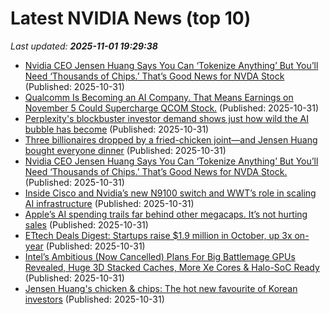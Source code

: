# Latest NVIDIA News (top 10)
_Last updated: **2025-11-01 19:29:38**_

- [Nvidia CEO Jensen Huang Says You Can ‘Tokenize Anything’ But You’ll Need ‘Thousands of Chips.’ That’s Good News for NVDA Stock](https://biztoc.com/x/be2f07b69b6c0560) (Published: 2025-10-31)
- [Qualcomm Is Becoming an AI Company. That Means Earnings on November 5 Could Supercharge QCOM Stock.](https://www.barchart.com/story/news/35834620/qualcomm-is-becoming-an-ai-company-that-means-earnings-on-november-5-could-supercharge-qcom-stock) (Published: 2025-10-31)
- [Perplexity's blockbuster investor demand shows just how wild the AI bubble has become](https://www.businessinsider.com/investors-cant-keep-up-with-perplexity-nonstop-fundraising-2025-10) (Published: 2025-10-31)
- [Three billionaires dropped by a fried-chicken joint—and Jensen Huang bought everyone dinner](https://biztoc.com/x/8bb17d70222c19a8) (Published: 2025-10-31)
- [Nvidia CEO Jensen Huang Says You Can ‘Tokenize Anything’ But You’ll Need ‘Thousands of Chips.’ That’s Good News for NVDA Stock.](https://www.barchart.com/story/news/35834490/nvidia-ceo-jensen-huang-says-you-can-tokenize-anything-but-youll-need-thousands-of-chips-thats-good-news-for-nvda-stock) (Published: 2025-10-31)
- [Inside Cisco and Nvidia’s new N9100 switch and WWT’s role in scaling AI infrastructure](https://siliconangle.com/2025/10/31/cisco-n9100-switch-wwt-ai-infrastructure-nvidiagtcdc/) (Published: 2025-10-31)
- [Apple’s AI spending trails far behind other megacaps. It’s not hurting sales](https://macdailynews.com/2025/10/31/apples-ai-spending-trails-far-behind-other-megacaps-its-not-hurting-sales/) (Published: 2025-10-31)
- [ETtech Deals Digest: Startups raise $1.9 million in October, up 3x on-year](https://economictimes.indiatimes.com/tech/funding/ettech-deals-digest-startups-raise-1-9-million-in-october-up-3x-on-year/articleshow/125003598.cms) (Published: 2025-10-31)
- [Intel’s Ambitious (Now Cancelled) Plans For Big Battlemage GPUs Revealed, Huge 3D Stacked Caches, More Xe Cores & Halo-SoC Ready](https://wccftech.com/intel-ambitious-plans-big-battlemage-gpus-huge-3d-stacked-caches-more-xe-cores-halo-soc/) (Published: 2025-10-31)
- [Jensen Huang's chicken & chips: The hot new favourite of Korean investors](https://economictimes.indiatimes.com/news/international/business/jensen-huangs-chicken-chips-the-hot-new-favourite-of-korean-investors/articleshow/125003619.cms) (Published: 2025-10-31)
